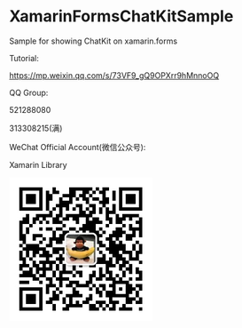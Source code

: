# XamarinFormsChatKitSample
Sample for showing ChatKit on xamarin.forms

Tutorial:

https://mp.weixin.qq.com/s/73VF9_gQ9OPXrr9hMnnoOQ

QQ Group:

521288080

313308215(满)

WeChat Official Account(微信公众号):

Xamarin Library

<img src="https://github.com/jingliancui/XamarinFormsChatKitSample/blob/master/Images/wechatqrcode.jpg?raw=true"/>
